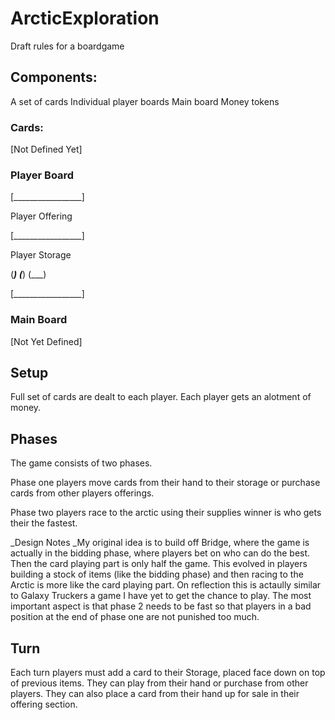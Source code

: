 # ArcticExploration

Draft rules for a boardgame

## Components:

A set of cards
Individual player boards
Main board
Money tokens

### Cards:
[Not Defined Yet]

### Player Board

[_________________]

 Player Offering
 
[_________________]

 Player Storage
 
(___) (___) (___)

[_________________]


### Main Board
[Not Yet Defined]


## Setup

Full set of cards are dealt to each player.
Each player gets an alotment of money.

## Phases

The game consists of two phases. 

Phase one players move cards from their hand to their storage or purchase cards from other players offerings.

Phase two players race to the arctic using their supplies winner is who gets their the fastest.

_Design Notes
_My original idea is to build off Bridge, where the game is actually in the bidding phase, where players bet on who can do the best. Then the card playing part is only half the game. This evolved in players building a stock of items (like the bidding phase) and then racing to the Arctic is more like the card playing part. On reflection this is actaully similar to Galaxy Truckers a game I have yet to get the chance to play. The most important aspect is that phase 2 needs to be fast so that players in a bad position at the end of phase one are not punished too much.

## Turn

Each turn players must add a card to their Storage, placed face down on top of previous items. They can play from their hand or purchase from other players. They can also place a card from their hand up for sale in their offering section.
